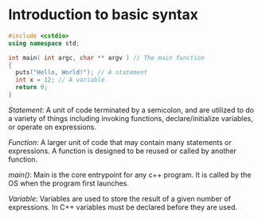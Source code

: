 # Introduction to basic syntax

```c++
#include <cstdio>
using namespace std;

int main( int argc, char ** argv ) // The main function
{
  puts("Hello, World!"); // A statement
  int x = 12; // A variable
  return 0;
}
```

*Statement*: A unit of code terminated by a semicolon, and are utilized to do a variety of things including invoking functions, declare/initialize variables, or operate on expressions.

*Function*: A larger unit of code that may contain many statements or expressions. A function is designed to be reused or called by another function.

*main()*: Main is the core entrypoint for any c++ program. It is called by the OS when the program first launches.

*Variable*: Variables are used to store the result of a given number of expressions. In C++ variables must be declared before they are used.
